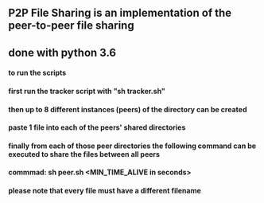 ## P2P File Sharing is an implementation of the peer-to-peer file sharing 
## done with python 3.6

#### to run the scripts 
#### first run the tracker script with "sh tracker.sh"
#### then up to 8 different instances (peers) of the directory can be created 
#### paste 1 file into each of the peers' shared directories
#### finally from each of those peer directories the following command can be executed to share the files between all peers
#### commmad: sh peer.sh <ip of tracker machine> <port number of tracker as in port.txt> <MIN_TIME_ALIVE in seconds>
#### please note that every file must have a different filename